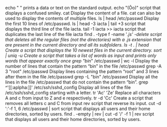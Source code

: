 echo " " prints a data or text on the standard output.
echo "(Ôo)" script that displays a confused smiley.
cat Display the content of a file.
cat can also be used to display the contents of multiple files.
ls | head /etc/passwd Display the first 10 lines of /etc/passwd.
ls | head -3 iacta | tail +3  script that displays the third line of the file iacta.
tail -1 iacta >> iacta  script that duplicates the last line of the file iacta
find . -type f -name '*.js' -delete script that deletes all the regular files (not the directories) with a .js extension that are present in the current directory and all its subfolders.
ls -t . | head Create a script that displays the 10 newest files in the current directory.
sort | uniq -u Create a script that takes a list of words as input and prints only words that appear exactly once
grep "bin*" /etc/passwd | wc -l Display the number of lines that contain the pattern “bin” in the file /etc/passwd
grep -A 3 "root" /etc/passwd Display lines containing the pattern “root” and 3 lines after them in the file /etc/passwd
grep -L "bin" /etc/passwd Display all the lines in the file /etc/passwd that do not contain the pattern “bin”.
grep ^'[[:aplpha:]]' /etc/ssh/sshd_config Display all lines of the file /etc/ssh/sshd_config starting with a letter.
tr 'Ac' 'Ze' Replace all characters A and c from input to Z and e respectively.
tr -d 'Cc' Create a script that removes all letters c and C from input
rev script that reverse its input.
cut -d ':'-f  1, 6 /etc/passwd | sort script that displays all users and their home directories, sorted by users.
find . -empty | rev | cut -d '/' -f 1 | rev  script that displays all users and their home directories, sorted by users.
